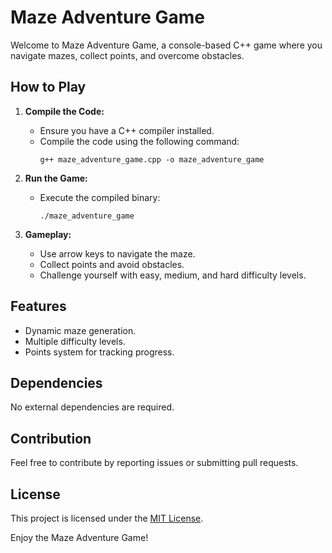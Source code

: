 # Maze Adventure Game

Welcome to Maze Adventure Game, a console-based C++ game where you navigate mazes, collect points, and overcome obstacles.

## How to Play

1. **Compile the Code:**
   - Ensure you have a C++ compiler installed.
   - Compile the code using the following command:
     ```
     g++ maze_adventure_game.cpp -o maze_adventure_game
     ```

2. **Run the Game:**
   - Execute the compiled binary:
     ```
     ./maze_adventure_game
     ```

3. **Gameplay:**
   - Use arrow keys to navigate the maze.
   - Collect points and avoid obstacles.
   - Challenge yourself with easy, medium, and hard difficulty levels.

## Features

- Dynamic maze generation.
- Multiple difficulty levels.
- Points system for tracking progress.

## Dependencies

No external dependencies are required.

## Contribution

Feel free to contribute by reporting issues or submitting pull requests.

## License

This project is licensed under the [MIT License](LICENSE).

Enjoy the Maze Adventure Game!
